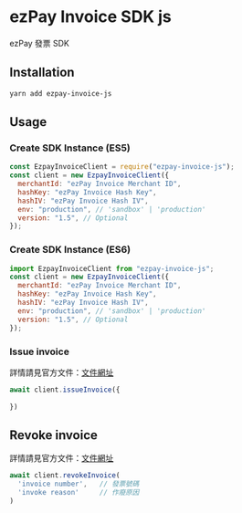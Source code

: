 # ezPay Invoice SDK js

ezPay 發票 SDK

## Installation

```bash
yarn add ezpay-invoice-js
```

## Usage

### Create SDK Instance (ES5)

```javascript
const EzpayInvoiceClient = require("ezpay-invoice-js");
const client = new EzpayInvoiceClient({
  merchantId: "ezPay Invoice Merchant ID",
  hashKey: "ezPay Invoice Hash Key",
  hashIV: "ezPay Invoice Hash IV",
  env: "production", // 'sandbox' | 'production'
  version: "1.5", // Optional
});
```

### Create SDK Instance (ES6)

```javascript
import EzpayInvoiceClient from "ezpay-invoice-js";
const client = new EzpayInvoiceClient({
  merchantId: "ezPay Invoice Merchant ID",
  hashKey: "ezPay Invoice Hash Key",
  hashIV: "ezPay Invoice Hash IV",
  env: "production", // 'sandbox' | 'production'
  version: "1.5", // Optional
});
```

### Issue invoice

詳情請見官方文件：[文件網址](https://inv.ezpay.com.tw/dw_files/info_api/EZP_INVI_1_2_1.pdf)

```javascript
await client.issueInvoice({
  
})
```

## Revoke invoice

詳情請見官方文件：[文件網址](https://inv.ezpay.com.tw/dw_files/info_api/EZP_INVI_1_2_1.pdf)

```javascript
await client.revokeInvoice(
  'invoice number',   // 發票號碼 
  'invoke reason'     // 作廢原因
)
```
